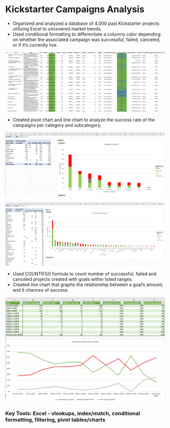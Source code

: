 # Kickstarter Campaigns Analysis

- Organized and analyzed a database of 4,000 past Kickstarter projects utilizing Excel to uncovered market trends.
-	Used conditional formatting to differentiate a columns color depending on whether the associated campaign was successful, failed, canceled, or if it’s currently live.

![Table](Images/FullTable.PNG)


-	Created pivot chart and line chart to analyze the success rate of the campaigns per category and subcategory.

![CategoryStats](Images/CategoryStats.PNG)


![Subcategories](Images/SubcategoryStats.PNG)


-	Used COUNTIFS() formula to count number of successful, failed and canceled projects created with goals within listed ranges.
-	Created line chart that graphs the relationship between a goal’s amount, and it chances of success.

![GoalAnalysis](Images/GoalOutcomes.PNG)


### Key Tools: Excel - vlookups, index/match, conditional formatting, filtering, pivot tables/charts
